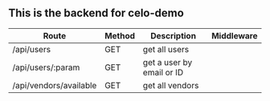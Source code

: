 ## This is the backend for celo-demo

| Route                  | Method | Description               | Middleware |
| ---------------------- | ------ | ------------------------- | ---------- |
| /api/users             | GET    | get all users             |            |
| /api/users/:param      | GET    | get a user by email or ID |            |
| /api/vendors/available | GET    | get all vendors           |            |
